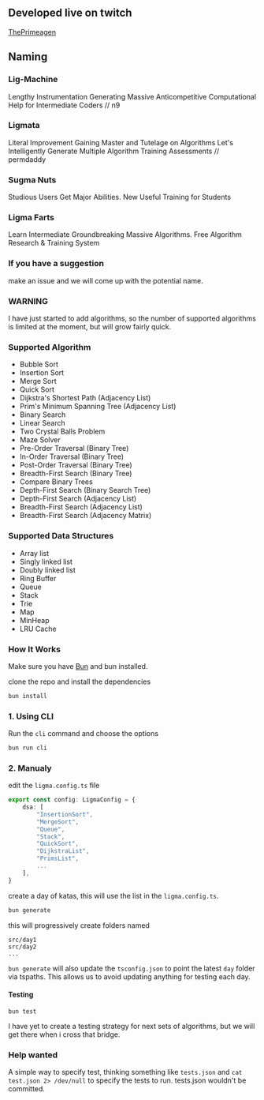 ## Developed live on twitch

[ThePrimeagen](https://twitch.tv/ThePrimeagen)

## Naming

### Lig-Machine

Lengthy Instrumentation Generating Massive Anticompetitive Computational Help for Intermediate Coders // n9

### Ligmata

Literal Improvement Gaining Master and Tutelage on Algorithms Let's Intelligently Generate Multiple Algorithm Training Assessments // permdaddy

### Sugma Nuts

Studious Users Get Major Abilities. New Useful Training for Students

### Ligma Farts

Learn Intermediate Groundbreaking Massive Algorithms. Free Algorithm Research & Training System

### If you have a suggestion

make an issue and we will come up with the potential name.

### WARNING

I have just started to add algorithms, so the number of supported algorithms is limited at the moment, but will grow fairly quick.

### Supported Algorithm

-   Bubble Sort
-   Insertion Sort
-   Merge Sort
-   Quick Sort
-   Dijkstra's Shortest Path (Adjacency List)
-   Prim's Minimum Spanning Tree (Adjacency List)
-   Binary Search
-   Linear Search
-   Two Crystal Balls Problem
-   Maze Solver
-   Pre-Order Traversal (Binary Tree)
-   In-Order Traversal (Binary Tree)
-   Post-Order Traversal (Binary Tree)
-   Breadth-First Search (Binary Tree)
-   Compare Binary Trees
-   Depth-First Search (Binary Search Tree)
-   Depth-First Search (Adjacency List)
-   Breadth-First Search (Adjacency List)
-   Breadth-First Search (Adjacency Matrix)

### Supported Data Structures

-   Array list
-   Singly linked list
-   Doubly linked list
-   Ring Buffer
-   Queue
-   Stack
-   Trie
-   Map
-   MinHeap
-   LRU Cache

### How It Works

Make sure you have [Bun](https://bun.sh/) and bun installed.

clone the repo and install the dependencies

```bash
bun install
```

### 1. Using CLI

Run the `cli` command and choose the options

```bash
bun run cli
```

### 2. Manualy

edit the `ligma.config.ts` file

```typescript
export const config: LigmaConfig = {
    dsa: [
        "InsertionSort",
        "MergeSort",
        "Queue",
        "Stack",
        "QuickSort",
        "DijkstraList",
        "PrimsList",
        ...
    ],
}
```

create a day of katas, this will use the list in the `ligma.config.ts`.

```bash
bun generate
```

this will progressively create folders named

```
src/day1
src/day2
...
```

`bun generate` will also update the `tsconfig.json` to point the latest `day` folder via tspaths. This allows us to avoid updating anything for testing each day.

#### Testing

```
bun test
```

I have yet to create a testing strategy for next sets of algorithms, but we will get there when i cross that bridge.

### Help wanted

A simple way to specify test, thinking something like `tests.json` and `cat test.json 2> /dev/null` to specify the tests to run. tests.json wouldn't be committed.
